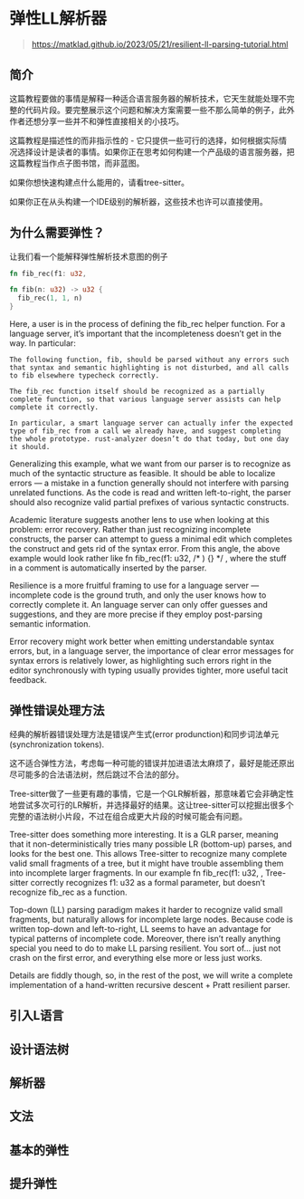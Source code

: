 # 弹性LL解析器

> https://matklad.github.io/2023/05/21/resilient-ll-parsing-tutorial.html

## 简介

这篇教程要做的事情是解释一种适合语言服务器的解析技术，它天生就能处理不完整的代码片段。要完整展示这个问题和解决方案需要一些不那么简单的例子，此外作者还想分享一些并不和弹性直接相关的小技巧。


这篇教程是描述性的而非指示性的 - 它只提供一些可行的选择，如何根据实际情况选择设计是读者的事情。如果你正在思考如何构建一个产品级的语言服务器，把这篇教程当作点子图书馆，而非蓝图。

如果你想快速构建点什么能用的，请看tree-sitter。

如果你正在从头构建一个IDE级别的解析器，这些技术也许可以直接使用。

## 为什么需要弹性？

让我们看一个能解释弹性解析技术意图的例子

```rust
fn fib_rec(f1: u32,

fn fib(n: u32) -> u32 {
  fib_rec(1, 1, n)
}
```

Here, a user is in the process of defining the fib_rec helper function. For a language server, it’s important that the incompleteness doesn’t get in the way. In particular:

    The following function, fib, should be parsed without any errors such that syntax and semantic highlighting is not disturbed, and all calls to fib elsewhere typecheck correctly.

    The fib_rec function itself should be recognized as a partially complete function, so that various language server assists can help complete it correctly.

    In particular, a smart language server can actually infer the expected type of fib_rec from a call we already have, and suggest completing the whole prototype. rust-analyzer doesn’t do that today, but one day it should.

Generalizing this example, what we want from our parser is to recognize as much of the syntactic structure as feasible. It should be able to localize errors — a mistake in a function generally should not interfere with parsing unrelated functions. As the code is read and written left-to-right, the parser should also recognize valid partial prefixes of various syntactic constructs.

Academic literature suggests another lens to use when looking at this problem: error recovery. Rather than just recognizing incomplete constructs, the parser can attempt to guess a minimal edit which completes the construct and gets rid of the syntax error. From this angle, the above example would look rather like fn fib_rec(f1: u32, /* ) {} */ , where the stuff in a comment is automatically inserted by the parser.

Resilience is a more fruitful framing to use for a language server — incomplete code is the ground truth, and only the user knows how to correctly complete it. An language server can only offer guesses and suggestions, and they are more precise if they employ post-parsing semantic information.

Error recovery might work better when emitting understandable syntax errors, but, in a language server, the importance of clear error messages for syntax errors is relatively lower, as highlighting such errors right in the editor synchronously with typing usually provides tighter, more useful tacit feedback.

## 弹性错误处理方法

经典的解析器错误处理方法是错误产生式(error produnction)和同步词法单元(synchronization tokens).

这不适合弹性方法，考虑每一种可能的错误并加进语法太麻烦了，最好是能还原出尽可能多的合法语法树，然后跳过不合法的部分。

Tree-sitter做了一些更有趣的事情，它是一个GLR解析器，那意味着它会非确定性地尝试多次可行的LR解析，并选择最好的结果。这让tree-sitter可以挖掘出很多个完整的语法树小片段，不过在组合成更大片段的时候可能会有问题。

Tree-sitter does something more interesting. It is a GLR parser, meaning that it non-deterministically tries many possible LR (bottom-up) parses, and looks for the best one. This allows Tree-sitter to recognize many complete valid small fragments of a tree, but it might have trouble assembling them into incomplete larger fragments. In our example fn fib_rec(f1: u32, , Tree-sitter correctly recognizes f1: u32 as a formal parameter, but doesn’t recognize fib_rec as a function.

Top-down (LL) parsing paradigm makes it harder to recognize valid small fragments, but naturally allows for incomplete large nodes. Because code is written top-down and left-to-right, LL seems to have an advantage for typical patterns of incomplete code. Moreover, there isn’t really anything special you need to do to make LL parsing resilient. You sort of… just not crash on the first error, and everything else more or less just works.

Details are fiddly though, so, in the rest of the post, we will write a complete implementation of a hand-written recursive descent + Pratt resilient parser.

## 引入L语言

## 设计语法树

## 解析器

## 文法

## 基本的弹性

## 提升弹性

## 